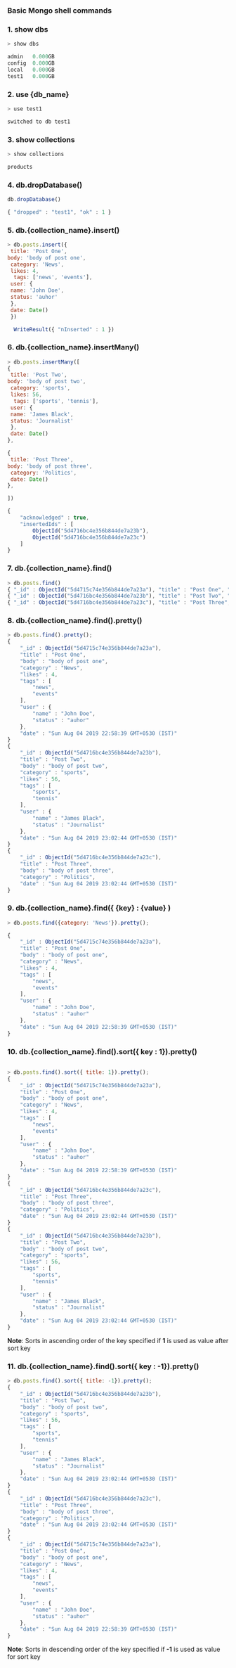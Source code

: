 ### Basic Mongo shell commands


### 1. show dbs

``` js
> show dbs

admin   0.000GB
config  0.000GB
local   0.000GB
test1   0.000GB
```

### 2. use {db_name}
``` js
> use test1

switched to db test1
```

### 3. show collections
```js
> show collections

products
```

### 4. db.dropDatabase()

```js
db.dropDatabase()

{ "dropped" : "test1", "ok" : 1 }
```


### 5. db.{collection_name}.insert()

```js
> db.posts.insert({
 title: 'Post One',
body: 'body of post one',
 category: 'News',
 likes: 4,
  tags: ['news', 'events'],
 user: {
 name: 'John Doe',
 status: 'auhor'
 },
 date: Date()
 })

  WriteResult({ "nInserted" : 1 })
 ```
 
 

### 6. db.{collection_name}.insertMany()

```js
> db.posts.insertMany([
{
 title: 'Post Two',
body: 'body of post two',
 category: 'sports',
 likes: 56,
  tags: ['sports', 'tennis'],
 user: {
 name: 'James Black',
 status: 'Journalist'
 },
 date: Date()
},

{
 title: 'Post Three',
body: 'body of post three',
 category: 'Politics',
 date: Date()
},

])

{
	"acknowledged" : true,
	"insertedIds" : [
		ObjectId("5d4716bc4e356b844de7a23b"),
		ObjectId("5d4716bc4e356b844de7a23c")
	]
}

```

### 7. db.{collection_name}.find()

``` js
> db.posts.find()
{ "_id" : ObjectId("5d4715c74e356b844de7a23a"), "title" : "Post One", "body" : "body of post one", "category" : "News", "likes" : 4, "tags" : [ "news", "events" ], "user" : { "name" : "John Doe", "status" : "auhor" }, "date" : "Sun Aug 04 2019 22:58:39 GMT+0530 (IST)" }
{ "_id" : ObjectId("5d4716bc4e356b844de7a23b"), "title" : "Post Two", "body" : "body of post two", "category" : "sports", "likes" : 56, "tags" : [ "sports", "tennis" ], "user" : { "name" : "James Black", "status" : "Journalist" }, "date" : "Sun Aug 04 2019 23:02:44 GMT+0530 (IST)" }
{ "_id" : ObjectId("5d4716bc4e356b844de7a23c"), "title" : "Post Three", "body" : "body of post three", "category" : "Politics", "date" : "Sun Aug 04 2019 23:02:44 GMT+0530 (IST)" }

```

### 8. db.{collection_name}.find().pretty()

```js
> db.posts.find().pretty();
{
	"_id" : ObjectId("5d4715c74e356b844de7a23a"),
	"title" : "Post One",
	"body" : "body of post one",
	"category" : "News",
	"likes" : 4,
	"tags" : [
		"news",
		"events"
	],
	"user" : {
		"name" : "John Doe",
		"status" : "auhor"
	},
	"date" : "Sun Aug 04 2019 22:58:39 GMT+0530 (IST)"
}
{
	"_id" : ObjectId("5d4716bc4e356b844de7a23b"),
	"title" : "Post Two",
	"body" : "body of post two",
	"category" : "sports",
	"likes" : 56,
	"tags" : [
		"sports",
		"tennis"
	],
	"user" : {
		"name" : "James Black",
		"status" : "Journalist"
	},
	"date" : "Sun Aug 04 2019 23:02:44 GMT+0530 (IST)"
}
{
	"_id" : ObjectId("5d4716bc4e356b844de7a23c"),
	"title" : "Post Three",
	"body" : "body of post three",
	"category" : "Politics",
	"date" : "Sun Aug 04 2019 23:02:44 GMT+0530 (IST)"
}
```

### 9. db.{collection_name}.find({ {key} : {value} )

```js
> db.posts.find({category: 'News'}).pretty();

{
	"_id" : ObjectId("5d4715c74e356b844de7a23a"),
	"title" : "Post One",
	"body" : "body of post one",
	"category" : "News",
	"likes" : 4,
	"tags" : [
		"news",
		"events"
	],
	"user" : {
		"name" : "John Doe",
		"status" : "auhor"
	},
	"date" : "Sun Aug 04 2019 22:58:39 GMT+0530 (IST)"
}
```

### 10. db.{collection_name}.find().sort({ key : 1}).pretty()

```js

> db.posts.find().sort({ title: 1}).pretty();
{
	"_id" : ObjectId("5d4715c74e356b844de7a23a"),
	"title" : "Post One",
	"body" : "body of post one",
	"category" : "News",
	"likes" : 4,
	"tags" : [
		"news",
		"events"
	],
	"user" : {
		"name" : "John Doe",
		"status" : "auhor"
	},
	"date" : "Sun Aug 04 2019 22:58:39 GMT+0530 (IST)"
}
{
	"_id" : ObjectId("5d4716bc4e356b844de7a23c"),
	"title" : "Post Three",
	"body" : "body of post three",
	"category" : "Politics",
	"date" : "Sun Aug 04 2019 23:02:44 GMT+0530 (IST)"
}
{
	"_id" : ObjectId("5d4716bc4e356b844de7a23b"),
	"title" : "Post Two",
	"body" : "body of post two",
	"category" : "sports",
	"likes" : 56,
	"tags" : [
		"sports",
		"tennis"
	],
	"user" : {
		"name" : "James Black",
		"status" : "Journalist"
	},
	"date" : "Sun Aug 04 2019 23:02:44 GMT+0530 (IST)"
}

```
__Note__: Sorts in ascending order of the key specified if __1__ is used as value after sort key 

### 11. db.{collection_name}.find().sort({ key : -1}).pretty()

```js
> db.posts.find().sort({ title: -1}).pretty();
{
	"_id" : ObjectId("5d4716bc4e356b844de7a23b"),
	"title" : "Post Two",
	"body" : "body of post two",
	"category" : "sports",
	"likes" : 56,
	"tags" : [
		"sports",
		"tennis"
	],
	"user" : {
		"name" : "James Black",
		"status" : "Journalist"
	},
	"date" : "Sun Aug 04 2019 23:02:44 GMT+0530 (IST)"
}
{
	"_id" : ObjectId("5d4716bc4e356b844de7a23c"),
	"title" : "Post Three",
	"body" : "body of post three",
	"category" : "Politics",
	"date" : "Sun Aug 04 2019 23:02:44 GMT+0530 (IST)"
}
{
	"_id" : ObjectId("5d4715c74e356b844de7a23a"),
	"title" : "Post One",
	"body" : "body of post one",
	"category" : "News",
	"likes" : 4,
	"tags" : [
		"news",
		"events"
	],
	"user" : {
		"name" : "John Doe",
		"status" : "auhor"
	},
	"date" : "Sun Aug 04 2019 22:58:39 GMT+0530 (IST)"
}

```
__Note__: Sorts in descending order of the key specified if __-1__ is used as value for sort key